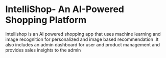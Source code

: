 # IntelliShop- An AI-Powered Shopping Platform
Intellishop is an AI powered shopping app that uses machine learning and image recognition for personalized and image based recommendation .It also includes an admin dashboard for user and product management and provides sales insights to the admin
